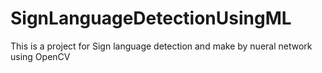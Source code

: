 # SignLanguageDetectionUsingML
This is a project for Sign language detection and make by nueral network using OpenCV
